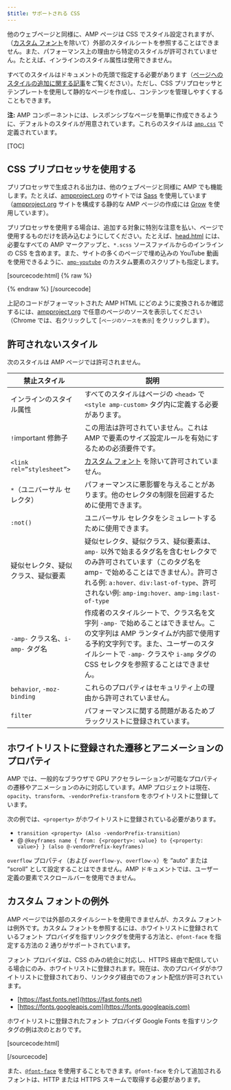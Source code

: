 ```yaml
---
$title: サポートされる CSS
---
```


他のウェブページと同様に、AMP ページは CSS でスタイル設定されますが、（[カスタム フォント](#カスタム-フォントの例外)を除いて）外部のスタイルシートを参照することはできません。また、パフォーマンス上の理由から特定のスタイルが許可されていません。たとえば、インラインのスタイル属性は使用できません。

すべてのスタイルはドキュメントの先頭で指定する必要があります（[ページへのスタイルの追加に関する記事](/ja/docs/guides/debug/validate.html)をご覧ください）。ただし、CSS プリプロセッサとテンプレートを使用して静的なページを作成し、コンテンツを管理しやすくすることもできます。

**注:** AMP コンポーネントには、レスポンシブなページを簡単に作成できるように、デフォルトのスタイルが用意されています。これらのスタイルは [`amp.css`](https://github.com/ampproject/amphtml/blob/master/css/amp.css) で定義されています。

[TOC]

## CSS プリプロセッサを使用する

プリプロセッサで生成される出力は、他のウェブページと同様に AMP でも機能します。たとえば、[ampproject.org](https://www.ampproject.org/) のサイトでは [Sass](http://sass-lang.com/) を使用しています（[ampproject.org](https://www.ampproject.org/) サイトを構成する静的な AMP ページの作成には [Grow](http://grow.io/)</a> を使用しています）。

プリプロセッサを使用する場合は、追加する対象に特別な注意を払い、ページで使用するものだけを読み込むようにしてください。たとえば、[head.html](https://github.com/ampproject/docs/blob/master/views/partials/head.html) には、必要なすべての AMP マークアップと、`*.scss` ソースファイルからのインラインの CSS を含めます。また、サイトの多くのページで埋め込みの YouTube 動画を使用できるように、[`amp-youtube`](/docs/reference/extended/amp-youtube.html) のカスタム要素のスクリプトも指定します。

[sourcecode:html] {% raw %}
<head>
  <meta charset="utf-8">
  <meta name="viewport" content="width=device-width,minimum-scale=1,initial-scale=1">
  <meta property="og:description" content="{% if doc.description %}{{doc.description}} – {% endif %}Accelerated Mobile Pages Project">
  <meta name="description" content="{% if doc.description %}{{doc.description}} – {% endif %}Accelerated Mobile Pages Project">

  <title>Accelerated Mobile Pages Project</title>
  <link rel="shortcut icon" href="/static/img/amp_favicon.png">
  <link rel="canonical" href="https://www.ampproject.org{{doc.url.path}}">
  <link href="https://fonts.googleapis.com/css?family=Roboto:200,300,400,500,700" rel="stylesheet" type="text/css">
  <style amp-custom>
  {% include "/assets/css/main.min.css" %}
  </style>

  <style amp-boilerplate>body{-webkit-animation:-amp-start 8s steps(1,end) 0s 1 normal both;-moz-animation:-amp-start 8s steps(1,end) 0s 1 normal both;-ms-animation:-amp-start 8s steps(1,end) 0s 1 normal both;animation:-amp-start 8s steps(1,end) 0s 1 normal both}@-webkit-keyframes -amp-start{from{visibility:hidden}to{visibility:visible}}@-moz-keyframes -amp-start{from{visibility:hidden}to{visibility:visible}}@-ms-keyframes -amp-start{from{visibility:hidden}to{visibility:visible}}@-o-keyframes -amp-start{from{visibility:hidden}to{visibility:visible}}@keyframes -amp-start{from{visibility:hidden}to{visibility:visible}}</style><noscript><style amp-boilerplate>body{-webkit-animation:none;-moz-animation:none;-ms-animation:none;animation:none}</style></noscript>
  <script async src="https://cdn.ampproject.org/v0.js"></script>
  <script async custom-element="amp-carousel" src="https://cdn.ampproject.org/v0/amp-carousel-0.1.js"></script>
  <script async custom-element="amp-analytics" src="https://cdn.ampproject.org/v0/amp-analytics-0.1.js"></script>
  <script async custom-element="amp-lightbox" src="https://cdn.ampproject.org/v0/amp-lightbox-0.1.js"></script>
  <script async custom-element="amp-youtube" src="https://cdn.ampproject.org/v0/amp-youtube-0.1.js"></script>
  <script async custom-element="amp-sidebar" src="https://cdn.ampproject.org/v0/amp-sidebar-0.1.js"></script>
  <script async custom-element="amp-iframe" src="https://cdn.ampproject.org/v0/amp-iframe-0.1.js"></script>
</head>
{% endraw %} [/sourcecode]

上記のコードがフォーマットされた AMP HTML にどのように変換されるか確認するには、[ampproject.org](https://www.ampproject.org/) で任意のページのソースを表示してください（Chrome では、右クリックして [`ページのソースを表示`] をクリックします）。

## 許可されないスタイル

次のスタイルは AMP ページでは許可されません。

<table>
  <thead>
    <tr>
      <th data-th="Banned style">禁止スタイル</th>
      <th data-th="Description">説明</th>
    </tr>
  </thead>
  <tbody>
    <tr>
      <td data-th="Banned style">インラインのスタイル属性</td>
      <td data-th="Description">すべてのスタイルはページの <code>&lt;head&gt;</code> で <code>&lt;style amp-custom&gt;</code> タグ内に定義する必要があります。</td>
    </tr>
    <tr>
      <td data-th="Banned style"><code>!</code>important 修飾子</td>
      <td data-th="Description">この用法は許可されていません。これは AMP で要素のサイズ設定ルールを有効にするための必須要件です。</td>
    </tr>
    <tr>
      <td data-th="Banned style"><code>&lt;link rel=”stylesheet”&gt;</code></td>
      <td data-th="Description"><a href="#カスタム-フォントの例外">カスタム フォント</a> を除いて許可されていません。</td>
    </tr>
    <tr>
      <td data-th="Banned style"><code>*</code>（ユニバーサル セレクタ）</td>
      <td data-th="Description">パフォーマンスに悪影響を与えることがあります。他のセレクタの制限を回避するために使用できます。</td>
    </tr>
    <tr>
      <td data-th="Banned style"><code>:not()</code></td>
      <td data-th="Description">ユニバーサル セレクタをシミュレートするために使用できます。</td>
    </tr>
    <tr>
      <td data-th="Banned style">疑似セレクタ、疑似クラス、疑似要素</td>
      <td data-th="Description">疑似セレクタ、疑似クラス、疑似要素は、<code>amp-</code> 以外で始まるタグ名を含むセレクタでのみ許可されています（このタグ名を amp- で始めることはできません）。許可される例: <code>a:hover、div:last-of-type</code>、許可されない例: <code>amp-img:hover、amp-img:last-of-type</code></td>
    </tr>
    <tr>
      <td data-th="Banned style"><code>-amp-</code> クラス名、<code>i-amp-</code> タグ名</td>
      <td data-th="Description">作成者のスタイルシートで、クラス名を文字列 <code>-amp-</code> で始めることはできません。この文字列は AMP ランタイムが内部で使用する予約文字列です。また、ユーザーのスタイルシートで <code>-amp-</code> クラスや <code>i-amp</code> タグの CSS セレクタを参照することはできません。</td>
    </tr>
    <tr>
      <td data-th="Banned style"><code>behavior</code>, <code>-moz-binding</code></td>
      <td data-th="Description">これらのプロパティはセキュリティ上の理由から許可されていません。</td>
    </tr>
    <tr>
      <td data-th="Banned style"><code>filter</code></td>
      <td data-th="Description">パフォーマンスに関する問題があるためブラックリストに登録されています。</td>
    </tr>
  </tbody>
</table>

## ホワイトリストに登録された遷移とアニメーションのプロパティ

AMP では、一般的なブラウザで GPU アクセラレーションが可能なプロパティの遷移やアニメーションのみに対応しています。AMP プロジェクトは現在、`opacity`、`transform`、`-vendorPrefix-transform` をホワイトリストに登録しています。

次の例では、`<property>` がホワイトリストに登録されている必要があります。

* `transition <property> (Also -vendorPrefix-transition)`
* @ `@keyframes name { from: {<property>: value} to {<property: value>} } (also @-vendorPrefix-keyframes)`

`overflow` プロパティ（および `overflow-y`、`overflow-x`）を “auto” または “scroll” として設定することはできません。AMP ドキュメントでは、ユーザー定義の要素でスクロールバーを使用できません。

## カスタム フォントの例外

AMP ページでは外部のスタイルシートを使用できませんが、カスタム フォントは例外です。カスタム フォントを参照するには、ホワイトリストに登録されているフォント プロバイダを指すリンクタグを使用する方法と、`@font-face` を指定する方法の 2 通りがサポートされています。

フォント プロバイダは、CSS のみの統合に対応し、HTTPS 経由で配信している場合にのみ、ホワイトリストに登録されます。現在は、次のプロバイダがホワイトリストに登録されており、リンクタグ経由でのフォント配信が許可されています。

* [https://fast.fonts.net](https://fast.fonts.net)
* [https://fonts.googleapis.com](https://fonts.googleapis.com)

ホワイトリストに登録されたフォント プロバイダ Google Fonts を指すリンクタグの例は次のとおりです。

[sourcecode:html]
<link rel="stylesheet" href="https://fonts.googleapis.com/css?family=Tangerine">
[/sourcecode]

また、[`@font-face`](https://developer.mozilla.org/en-US/docs/Web/CSS/@font-face) を使用することもできます。`@font-face` を介して追加されるフォントは、HTTP または HTTPS スキームで取得する必要があります。
